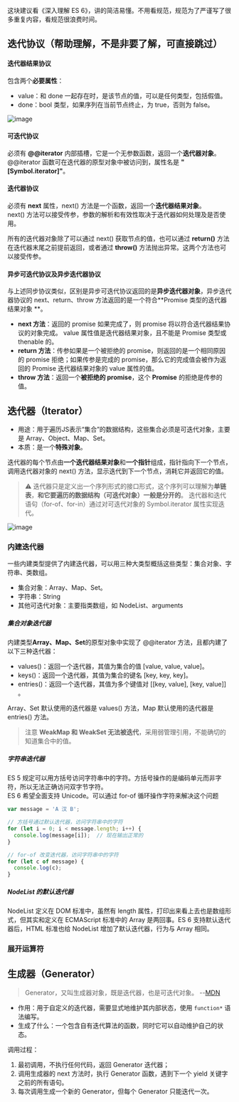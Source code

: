 这块建议看《深入理解 ES 6》，讲的简洁易懂。不用看规范，规范为了严谨写了很多重复内容，看规范很浪费时间。

## 迭代协议（帮助理解，不是非要了解，可直接跳过）

#### 迭代器结果协议

包含两个**必要属性**：
  - value：和 done 一起存在时，是该节点的值，可以是任何类型，包括假值。
  - done：bool 类型，如果序列在当前节点终止，为 true，否则为 false。  

![image](https://user-images.githubusercontent.com/31687804/123583358-0e8c0380-d812-11eb-9742-605802af80a3.png)

#### 可迭代协议

必须有 **@@iterator** 内部插槽，它是一个无参数函数，返回一个**迭代器对象**。  
@@iterator 函数可在迭代器的原型对象中被访问到，属性名是 **"[Symbol.iterator]"**。

#### 迭代器协议

必须有 **next** 属性，next() 方法是一个函数，返回一个**迭代器结果对象**。  
next() 方法可以接受传参，参数的解析和有效性取决于迭代器如何处理及是否使用。

所有的迭代器对象除了可以通过 next() 获取节点的值，也可以通过 **return()** 方法在迭代器末尾之前提前返回，或者通过 **throw()** 方法抛出异常。这两个方法也可以接受传参。


#### 异步可迭代协议及异步迭代器协议

与上述同步协议类似，区别是异步可迭代协议返回的是**异步迭代器对象**，异步迭代器协议的 next、return、throw 方法返回的是一个符合**Promise 类型的迭代器结果对象 **。  
- **next 方法**：返回的 promise 如果完成了，则 promise 将以符合迭代器结果协议的对象完成。 value 属性值是迭代器结果对象，且不能是 Promise 类型或 thenable 的。
- **return 方法**：传参如果是一个被拒绝的 promise，则返回的是一个相同原因的 promise 拒绝；如果传参是完成的 promise，那么它的完成值会被作为返回的 Promise 迭代器结果对象的 value 属性的值。 
- **throw 方法**：返回一个**被拒绝的 promise**，这个 **Promise** 的拒绝是传参的值。


## 迭代器（Iterator）

- 用途：用于遍历JS表示“集合”的数据结构，这些集合必须是可迭代对象，主要是 Array、Object、Map、Set。
- 本质：是一个**特殊对象**。   

迭代器的每个节点由**一个迭代器结果对象**和**一个指针**组成，指针指向下一个节点，调用迭代器对象的 next() 方法，显示迭代到下一个节点，消耗它并返回它的值。    
> ⚠️ 迭代器只是定义出一个序列形式的接口形式，这个序列可以理解为**单链表**，**和它要遍历的数据结构（可迭代对象）一般是分开的**。 
> 迭代器和迭代语句（for-of、for-in）通过对可迭代对象的 Symbol.iterator 属性实现迭代。

![image](https://user-images.githubusercontent.com/31687804/123584268-a4745e00-d813-11eb-849c-f57572dc8aa1.png)


### 内建迭代器
一些内建类型提供了内建迭代器，可以用三种大类型概括这些类型：集合对象、字符串、类数组。

- 集合对象：Array、Map、Set。
- 字符串：String
- 其他可迭代对象：主要指类数组，如 NodeList、arguments

##### 集合对象迭代器

内建类型**Array、Map、Set**的原型对象中实现了 @@iterator 方法，且都内建了以下三种迭代器：
- values()：返回一个迭代器，其值为集合的值 [value, value, value]。
- keys()：返回一个迭代器，其值为集合的键名 [key, key, key]。
- entries()：返回一个迭代器，其值为多个键值对 [[key, value], [key, value]] 。

Array、Set 默认使用的迭代器是 values() 方法，Map 默认使用的迭代器是 entries() 方法。

> 注意 **WeakMap 和 WeakSet 无法被迭代**，采用弱管理引用，不能确切的知道集合中的值。

##### 字符串迭代器

ES 5 规定可以用方括号访问字符串中的字符。方括号操作的是编码单元而非字符，所以无法正确访问双字节字符。  
ES 6 希望全面支持 Unicode。可以通过 for-of 循环操作字符来解决这个问题

```javascript
var message = 'A 汉 B';

// 方括号通过默认迭代器，访问字符串中的字符
for (let i = 0; i < message.length; i++) {
  console.log(message[i]);  // 现在输出正常的
}

// for-of 改变迭代器，访问字符串中的字符
for (let c of message) {
  console.log(c);
}
```

##### NodeList 的默认迭代器

NodeList 定义在 DOM 标准中，虽然有 length 属性，打印出来看上去也是数组形式，但其实和定义在 ECMAScript 标准中的 Array 是两回事。ES 6 支持默认迭代器后，HTML 标准也给 NodeList 增加了默认迭代器，行为与 Array 相同。  

### 展开运算符



## 生成器（Generator）

> Generator，又叫生成器对象，既是迭代器，也是可迭代对象。  --[MDN](https://developer.mozilla.org/zh-CN/docs/Web/JavaScript/Reference/Iteration_protocols#%E7%94%9F%E6%88%90%E5%99%A8%E5%AF%B9%E8%B1%A1%E5%88%B0%E5%BA%95%E6%98%AF%E4%B8%80%E4%B8%AA%E8%BF%AD%E4%BB%A3%E5%99%A8%EF%BC%8C%E8%BF%98%E6%98%AF%E4%B8%80%E4%B8%AA%E5%8F%AF%E8%BF%AD%E4%BB%A3%E5%AF%B9%E8%B1%A1%EF%BC%9F)
- 作用：用于自定义的迭代器，需要显式地维护其内部状态，使用 `function*` 语法编写。
- 生成了什么：一个包含自有迭代算法的函数，同时它可以自动维护自己的状态。

调用过程：

1. 最初调用，不执行任何代码，返回 Generator 迭代器；
2. 调用生成器的 next 方法时，执行 Generator 函数，遇到下一个 yield 关键字之前的所有语句。
3. 每次调用生成一个新的 Generator，但每个 Generator 只能迭代一次。

